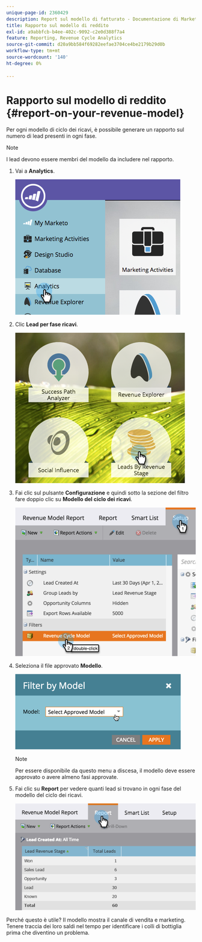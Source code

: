 ```yaml
---
unique-page-id: 2360429
description: Report sul modello di fatturato - Documentazione di Marketo - Documentazione del prodotto
title: Rapporto sul modello di reddito
exl-id: a9abbfcb-b4ee-402c-9092-c2e0d388f7a4
feature: Reporting, Revenue Cycle Analytics
source-git-commit: d20a9bb584f69282eefae3704ce4be2179b29d0b
workflow-type: tm+mt
source-wordcount: '140'
ht-degree: 0%

---
```


# Rapporto sul modello di reddito {#report-on-your-revenue-model}

Per ogni modello di ciclo dei ricavi, è possibile generare un rapporto sul numero di lead presenti in ogni fase.

>[!NOTE]
>
>I lead devono essere membri del modello da includere nel rapporto.

1. Vai a **Analytics**.

   ![](assets/image2015-4-29-16-3a8-3a14.png)

1. Clic **Lead per fase ricavi**.

   ![](assets/image2015-4-29-16-3a15-3a3.png)

1. Fai clic sul pulsante **Configurazione** e quindi sotto la sezione del filtro fare doppio clic su **Modello del ciclo dei ricavi**.

   ![](assets/image2015-4-29-16-3a37-3a57.png)

1. Seleziona il file approvato **Modello**.

   ![](assets/image2015-4-29-16-3a40-3a34.png)

   >[!NOTE]
   >
   >Per essere disponibile da questo menu a discesa, il modello deve essere approvato o avere almeno fasi approvate.

1. Fai clic su **Report** per vedere quanti lead si trovano in ogni fase del modello del ciclo dei ricavi.

   ![](assets/image2015-4-29-16-3a51-3a29.png)

Perché questo è utile? Il modello mostra il canale di vendita e marketing. Tenere traccia dei loro saldi nel tempo per identificare i colli di bottiglia prima che diventino un problema.
